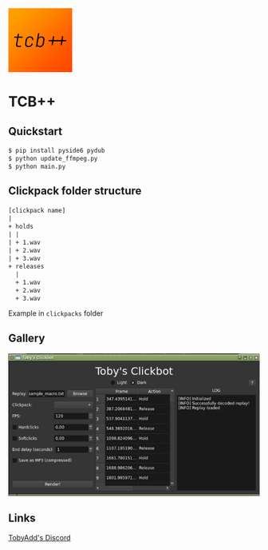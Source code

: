 
<img alt="logo" src="assets/tcb-col.png" height="128" width="128">

# TCB++

## Quickstart
```shell
$ pip install pyside6 pydub
$ python update_ffmpeg.py
$ python main.py
```
## Clickpack folder structure
```
[clickpack name]
| 
+ holds
| |
| + 1.wav
| + 2.wav
| + 3.wav
+ releases
  |
  + 1.wav
  + 2.wav
  + 3.wav
```
Example in `clickpacks` folder

## Gallery
![sc1](screenshot1.png)

## Links
[TobyAdd's Discord](https://discord.com/invite/mQHXzG72vU)
